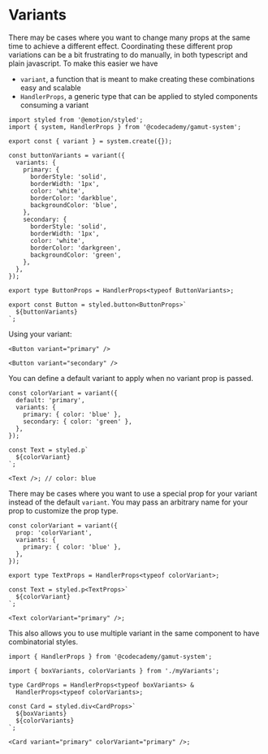 # Variants

There may be cases where you want to change many props at the same time to achieve a different effect. Coordinating these different prop variations can be a bit frustrating to do manually, in both typescript and plain javascript. To make this easier we have

- `variant`, a function that is meant to make creating these combinations easy and scalable
- `HandlerProps`, a generic type that can be applied to styled components consuming a variant

```tsx
import styled from '@emotion/styled';
import { system, HandlerProps } from '@codecademy/gamut-system';

export const { variant } = system.create({});

const buttonVariants = variant({
  variants: {
    primary: {
      borderStyle: 'solid',
      borderWidth: '1px',
      color: 'white',
      borderColor: 'darkblue',
      backgroundColor: 'blue',
    },
    secondary: {
      borderStyle: 'solid',
      borderWidth: '1px',
      color: 'white',
      borderColor: 'darkgreen',
      backgroundColor: 'green',
    },
  },
});

export type ButtonProps = HandlerProps<typeof ButtonVariants>;

export const Button = styled.button<ButtonProps>`
  ${buttonVariants}
`;
```

Using your variant:

```tsx
<Button variant="primary" />

<Button variant="secondary" />
```

You can define a default variant to apply when no variant prop is passed.

```tsx
const colorVariant = variant({
  default: 'primary',
  variants: {
    primary: { color: 'blue' },
    secondary: { color: 'green' },
  },
});

const Text = styled.p`
  ${colorVariant}
`;

<Text />; // color: blue
```

There may be cases where you want to use a special prop for your variant instead of the default `variant`. You may pass an arbitrary name for your prop to customize the prop type.

```tsx
const colorVariant = variant({
  prop: 'colorVariant',
  variants: {
    primary: { color: 'blue' },
  },
});

export type TextProps = HandlerProps<typeof colorVariant>;

const Text = styled.p<TextProps>`
  ${colorVariant}
`;

<Text colorVariant="primary" />;
```

This also allows you to use multiple variant in the same component to have combinatorial styles.

```tsx
import { HandlerProps } from '@codecademy/gamut-system';

import { boxVariants, colorVariants } from './myVariants';

type CardProps = HandlerProps<typeof boxVariants> &
  HandlerProps<typeof colorVariants>;

const Card = styled.div<CardProps>`
  ${boxVariants}
  ${colorVariants}
`;

<Card variant="primary" colorVariant="primary" />;
```
